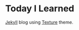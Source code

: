 # Today I Learned

[Jekyll](https://jekyllrb.com/) blog using [Texture](https://github.com/thelehhman/texture) theme.

